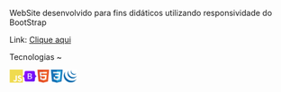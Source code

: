 WebSite desenvolvido para fins didáticos
utilizando responsividade do BootStrap

Link: <a href="https://marcosaru.github.io/projetoloja/" > Clique aqui </a>

Tecnologias ~

<img src="https://raw.githubusercontent.com/devicons/devicon/master/icons/javascript/javascript-plain.svg" width="24" height="24"><img src="https://raw.githubusercontent.com/devicons/devicon/master/icons/bootstrap/bootstrap-original.svg" width="24" height="24"><img src="https://raw.githubusercontent.com/devicons/devicon/master/icons/html5/html5-original.svg" width="24" height="24"><img src="https://raw.githubusercontent.com/devicons/devicon/master/icons/css3/css3-original.svg" width="24" height="24"><img src="https://github.com/devicons/devicon/blob/master/icons/jquery/jquery-original.svg" width="24" height="24">
